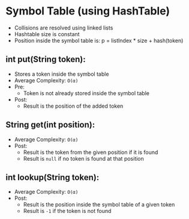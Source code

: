 # Symbol Table (using HashTable)
- Collisions are resolved using linked lists
- Hashtable size is constant
- Position inside the symbol table is: p = listIndex * size + hash(token)

## int put(String token):
- Stores a token inside the symbol table
- Average Complexity: `O(α)`
- Pre:
    - Token is not already stored inside the symbol table
- Post:
    - Result is the position of the added token

## String get(int position):
- Average Complexity: `O(α)`
- Post:
    - Result is the token from the given position if it is found
    - Result is `null` if no token is found at that position

## int lookup(String token):
- Average Complexity: `O(α)`
- Post:
    - Result is the position inside the symbol table of a given token
    - Result is `-1` if the token is not found